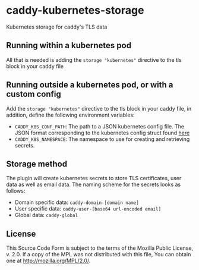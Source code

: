 # caddy-kubernetes-storage

Kubernetes storage for caddy's TLS data

Running within a kubernetes pod
-------------------------------
All that is needed is adding the `storage "kubernetes"` directive to the tls block in your caddy file

Running outside a kubernetes pod, or with a custom config
---------------------------------------------------------
Add the `storage "kubernetes"` directive to the tls block in your caddy file, in addition, define the following environment variables:

- `CADDY_K8S_CONF_PATH`: The path to a JSON kubernetes config file. The JSON format corresponding to the kubernetes config struct found [here]( https://github.com/kubernetes/kubernetes/blob/release-1.3/pkg/client/restclient/config.go#L42)
- `CADDY_K8S_NAMESPACE`: The namespace to use for creating and retrieving secrets.

Storage method
--------------
The plugin will create kubernetes secrets to store TLS certificates, user data as well as email data.
The naming scheme for the secrets looks as follows:

- Domain specific data: `caddy-domain-[domain name]`
- User specific data: `caddy-user-[base64 url-encoded email]`
- Global data: `caddy-global`

License
-------
This Source Code Form is subject to the terms of the Mozilla Public
License, v. 2.0. If a copy of the MPL was not distributed with this
file, You can obtain one at http://mozilla.org/MPL/2.0/.